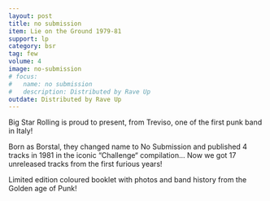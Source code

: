 ```yaml
---
layout: post
title: no submission
item: Lie on the Ground 1979-81
support: lp
category: bsr
tag: few 
volume: 4
image: no-submission
# focus:
#   name: no submission
#   description: Distributed by Rave Up
outdate: Distributed by Rave Up
---
```


Big Star Rolling is proud to present, from Treviso, one of the first punk band in Italy!

Born as Borstal, they changed name to No Submission and published 4 tracks in 1981 in the iconic “Challenge“ compilation...
Now we got 17 unreleased tracks from the first furious years!

Limited edition coloured booklet with photos and band history from the Golden age of Punk! 
